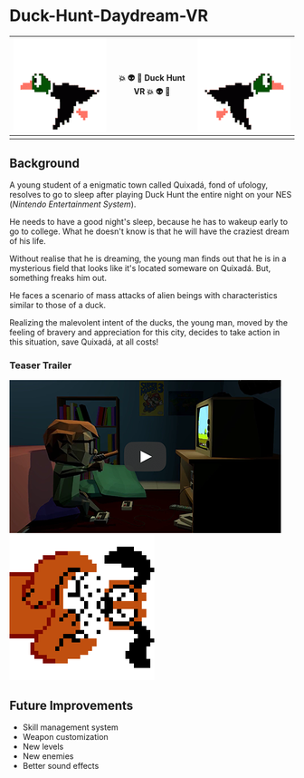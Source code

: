 # Duck-Hunt-Daydream-VR
| ![enter image description here](https://github.com/SamuelIGT/Duck-Hunt-Daydream-VR/blob/master/Project%20Resources/Imagens/duck_left.gif?raw=true) | :boom: :alien: :gun: Duck Hunt VR :boom: :alien: :gun: | ![enter image description here](https://github.com/SamuelIGT/Duck-Hunt-Daydream-VR/blob/master/Project%20Resources/Imagens/duck_right.gif?raw=true) | 
|--|--|--|
|  |  |  |

## Background

A young student of a enigmatic town called Quixadá, fond of ufology, resolves to go to sleep after playing Duck Hunt the entire night on your NES (_Nintendo Entertainment System_).

He needs to have a good night's sleep, because he has to wakeup early to go to college. What he doesn't know is that he will have the craziest dream of his life.

Without realise that he is dreaming, the young man finds out that he is in a mysterious field that looks like it's located someware on Quixadá. But, something freaks him out.

He faces a scenario of mass attacks of alien beings with characteristics similar to those of a duck.

Realizing the malevolent intent of the ducks, the young man, moved by the feeling of bravery and appreciation for this city, decides to take action in this situation, save Quixadá, at all costs!

### Teaser Trailer


[![duck hunt vr teaser](https://github.com/SamuelIGT/Duck-Hunt-Daydream-VR/blob/master/Project%20Resources/Imagens/thumbnail3.png?raw=true)](https://youtu.be/Sov_2Xjaawg) ![](https://github.com/SamuelIGT/Duck-Hunt-Daydream-VR/blob/master/Project%20Resources/Imagens/dog_90d.gif?raw=true)



## Future Improvements

- Skill management system
- Weapon customization
- New levels
- New enemies
- Better sound effects
